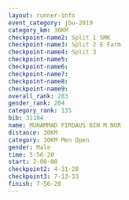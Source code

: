 ```yaml
---
layout: runner-info 
event_category: jbu-2019 
category_km: 30KM 
checkpoint-name2: Split 1 SMK 
checkpoint-name3: Split 2 E Farm 
checkpoint-name4: Split 3 
checkpoint-name5: 
checkpoint-name6: 
checkpoint-name7: 
checkpoint-name8: 
checkpoint-name9: 
overall_rank: 283
gender_rank: 204
category_rank: 135
bib: 31184
name: MUHAMMAD FIRDAUS BIN M NOR
distance: 30KM
category: 30KM Men Open
gender: Male
time: 5-56-20
start: 2-00-00
checkpoint2: 4-31-28
checkpoint3: 7-13-33
finish: 7-56-20
---
```

